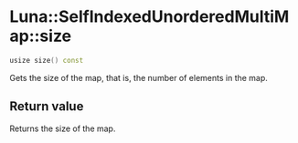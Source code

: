 # Luna::SelfIndexedUnorderedMultiMap::size

```c++
usize size() const
```

Gets the size of the map, that is, the number of elements in the map. 



## Return value
Returns the size of the map. 

